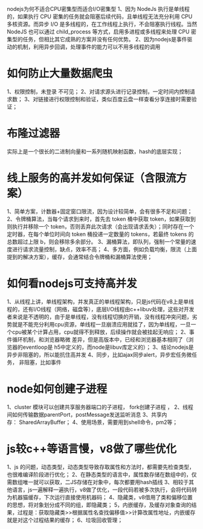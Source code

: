 nodejs为何不适合CPU密集型而适合I/O密集型
  1、因为 NodeJs 执行是单线程的，如果执行 CPU 密集的任务就会阻塞后续代码，且单线程无法充分利用 CPU 多核资源。而异步 I/O 是多线程的，在工作线程上执行，不会阻塞执行线程。当然 NodeJS 也可以通过 child_process 等方式，启用多进程或多线程来处理 CPU 密集型的任务，但相比其它成熟的方案并没有任何优势。
  2、因为nodejs是事件驱动的机制，利用异步回调，处理事件的能力可以不用多线程的调用

# 如何防止大量数据爬虫
  1、权限控制，未登录 不可见；
  2、对请求源头进行记录控制，一定时间内控制请求数；
  3、对链接进行权限控制和验证，类似百度云盘一样查看分享连接时需要验证；

# 布隆过滤器
  实际上是一个很长的二进制向量和一系列随机映射函数，hash的底层实现；

# 线上服务的高并发如何保证（含限流方案）
  1、简单方案，计数器+固定窗口限流，因为设计较简单，会有很多不足和问题；
  2、令牌桶算法，当每个请求到来时，首先去 token 桶中获取 token，如果获取到则执行并移除一个 token，否则丢弃此次请求（会出现请求丢失）；同时存在一个定时器，在每个单位时间向 token 桶投递一定数量的 tokens，若最终 tokens 的总数超过上限 b，则会移除多余部分。
  3、漏桶算法，即队列，强制一个常量的速度进行请求流量控制，缺点，效率不高；
  4、多方面，例如负载均衡，限流（上面提到的解决方案），缓存，会通常结合令牌桶和漏桶算法使用；


# 如何看nodejs可支持高并发
  1、从线程上讲，单线程架构，并发真正的单线程架构，只是js代码在v8上是单线程的，还有I/O线程（网络，磁盘等），底层I/O线程由c++libuv处理，这些对开发者来说是不透明的，由于是单线程，没有线程切换的开销，没有线程冲突问题，劣势就是不能充分利用cpu资源，单线程一旦崩溃应用就挂了，因为单线程，一旦一个cpu被某个计算占用，cpu就得不到释放，后续操作就会被挂起无响应；
  2、事件循环机制，和浏览器略微 差异，但是高版本中，已经和浏览器基本相同了（浏览器的eventloop是 h5中定义的，而node是libuv库定义的）；
  3、结论nodejs是异步非阻塞的，所以能抗住高并发
  4、同步，比如ajax同步alert，异步宏任务微任务， 非阻塞，比如事件

# node如何创建子进程
  1、cluster 模块可以创建共享服务器端口的子进程， fork创建子进程 ，
  2、线程间如何传输数据parentPort，postMessage发送监听消息
  3、共享内存： SharedArrayBuffer；
  4、使用场景，需要用到shell命令，pm2等；

# js较c++等语言慢，v8做了哪些优化
  1、js 的问题，动态类型，动态类型导致存取属性和方法时，都需要先检查类型，也很难编译阶段进行优化；
  2、在静态类型的语言中，属性数存储在数组中的，仅需数组唯一就可以获取，二JS存储在对象中，每次都要用hash插线
  3、相较于其他语言，js一遍解释一遍执行，v8做了优化，一段代码若被多次执行，会将代码转为机器猫缓存，下次运行直接使用机器码；
  4、隐藏类，v8借用了类和偏移位置的思想，将对象划分成不同的组，即隐藏类；
  5，内嵌缓存，及缓存对象查询的结果，过程是：获取隐藏类>>根据属性名查找偏移值>>计算改属性地址，内嵌缓存就是对这个过程结果的缓存；
  6、垃圾回收管理；
